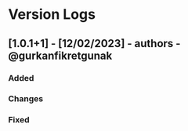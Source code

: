 # Version Logs

## [1.0.1+1] - [12/02/2023] - authors - @gurkanfikretgunak

### Added

### Changes

### Fixed
